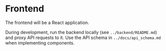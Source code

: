 # Frontend

The frontend will be a React application.

During development, run the backend locally (see `../backend/README.md`) and proxy API requests to it. Use the API schema in `../docs/api_schema.md` when implementing components.
